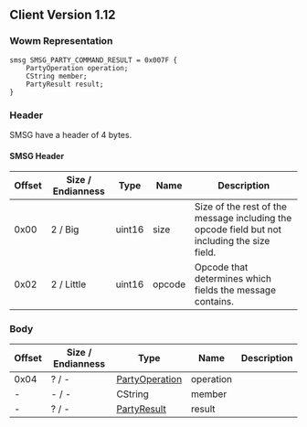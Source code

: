 ## Client Version 1.12

### Wowm Representation
```rust,ignore
smsg SMSG_PARTY_COMMAND_RESULT = 0x007F {
    PartyOperation operation;
    CString member;
    PartyResult result;
}
```
### Header
SMSG have a header of 4 bytes.

#### SMSG Header
| Offset | Size / Endianness | Type   | Name   | Description |
| ------ | ----------------- | ------ | ------ | ----------- |
| 0x00   | 2 / Big           | uint16 | size   | Size of the rest of the message including the opcode field but not including the size field.|
| 0x02   | 2 / Little        | uint16 | opcode | Opcode that determines which fields the message contains.|
### Body
| Offset | Size / Endianness | Type | Name | Description |
| ------ | ----------------- | ---- | ---- | ----------- |
| 0x04 | ? / - | [PartyOperation](partyoperation.md) | operation |  |
| - | - / - | CString | member |  |
| - | ? / - | [PartyResult](partyresult.md) | result |  |
